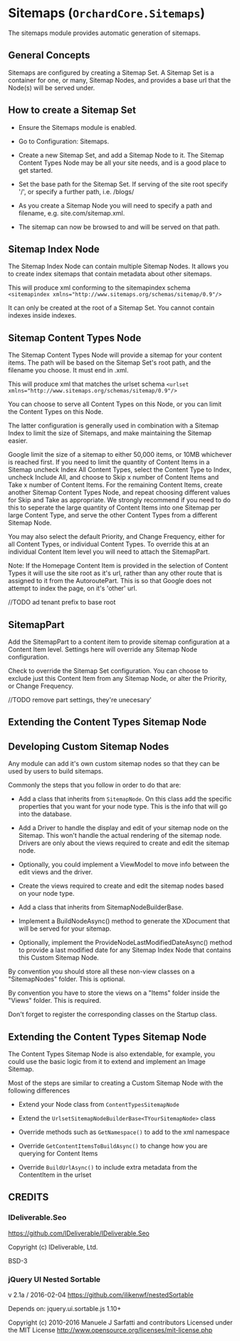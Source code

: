 # Sitemaps (`OrchardCore.Sitemaps`)

The sitemaps module provides automatic generation of sitemaps.

## General Concepts

Sitemaps are configured by creating a Sitemap Set.
A Sitemap Set is a container for one, or many, Sitemap Nodes, and provides a base url that the Node(s) will be served under.

## How to create a Sitemap Set

* Ensure the Sitemaps module is enabled.

* Go to Configuration: Sitemaps.

* Create a new Sitemap Set, and add a Sitemap Node to it. The Sitemap Content Types Node may be all your site needs, and is a good place to get started.

* Set the base path for the Sitemap Set. If serving of the site root specify '/', or specify a further path, i.e. /blogs/

* As you create a Sitemap Node you will need to specify a path and filename, e.g. site.com/sitemap.xml.

* The sitemap can now be browsed to and will be served on that path.

## Sitemap Index Node

The Sitemap Index Node can contain multiple Sitemap Nodes. It allows you to create index sitemaps that contain metadata about other sitemaps.

This will produce xml conforming to the sitemapindex schema `<sitemapindex xmlns="http://www.sitemaps.org/schemas/sitemap/0.9"/>`

It can only be created at the root of a Sitemap Set. You cannot contain indexes inside indexes.

## Sitemap Content Types Node

The Sitemap Content Types Node will provide a sitemap for your content items. The path will be based on the Sitemap Set's root path,
and the filename you choose. It must end in .xml.

This will produce xml that matches the urlset schema `<urlset xmlns="http://www.sitemaps.org/schemas/sitemap/0.9"/>`

You can choose to serve all Content Types on this Node, or you can limit the Content Types on this Node. 

The latter configuration is generally used in combination with a Sitemap Index to limit the size of Sitemaps,
and make maintaining the Sitemap easier. 

Google limit the size of a sitemap to either 50,000 items, or 10MB whichever is reached first. 
If you need to limit the quantity of Content Items in a Sitemap uncheck Index All Content Types, select the Content Type to Index, 
uncheck Include All, and choose to Skip x number of Content Items and Take x number of Content Items. For the remaining Content Items,
create another Sitemap Content Types Node, and repeat choosing different values for Skip and Take as appropriate.
We strongly recommend if you need to do this to seperate the large quantity of Content Items into one Sitemap per large Content Type,
and serve the other Content Types from a different Sitemap Node.

You may also select the default Priority, and Change Frequency, either for all Content Types, or individual Content Types. 
To override this at an individual Content Item level you will need to attach the SitemapPart.

Note: If the Homepage Content Item is provided in the selection of Content Types it will use the site root as it's url,
rather than any other route that is assigned to it from the AutoroutePart. This is so that Google does not attempt to index the page,
on it's 'other' url.

//TODO ad tenant prefix to base root

## SitemapPart

Add the SitemapPart to a content item to provide sitemap configuration at a Content Item level.
Settings here will override any Sitemap Node configuration.

Check to override the Sitemap Set configuration.
You can choose to exclude just this Content Item from any Sitemap Node, or alter the Priority, or Change Frequency.

//TODO remove part settings, they're unecesary'


## Extending the Content Types Sitemap Node

## Developing Custom Sitemap Nodes

Any module can add it's own custom sitemap nodes so that they can be used by users to build sitemaps.

Commonly the steps that you follow in order to do that are:

* Add a class that inherits from `SitemapNode`. On this class add the specific properties that you want for your node type. This is the info that will go into the database.

* Add a Driver to handle the display and edit of your sitemap node on the Sitemap. This won't handle the actual rendering of the sitemap node. Drivers are only about the views required to create and edit the sitemap node.

* Optionally, you could implement a ViewModel to move info between the edit views and the driver.

* Create the views required to create and edit the sitemap nodes based on your node type.

* Add a class that inherits from SitemapNodeBuilderBase<TCustomSitemapNode>. 

* Implement a BuildNodeAsync() method to generate the XDocument that will be served for your sitemap.

* Optionally, implement the ProvideNodeLastModifiedDateAsync() method to provide a last modified date for any Sitemap Index Node that contains this Custom Sitemap Node.


By convention you should store all these non-view classes on a "SitemapNodes" folder. This is optional.

By convention you have to store the views on a "Items" folder inside the "Views" folder. This is required.

Don't forget to register the corresponding classes on the Startup class.

## Extending the Content Types Sitemap Node

The Content Types Sitemap Node is also extendable, for example, you could use the basic logic from it to extend and implement an Image Sitemap.

Most of the steps are similar to creating a Custom Sitemap Node with the following differences

* Extend your Node class from `ContentTypesSitemapNode`

* Extend the `UrlsetSitemapNodeBuilderBase<TYourSitemapNode>` class

* Override methods such as `GetNamespace()` to add to the xml namespace

* Override `GetContentItemsToBuildAsync()` to change how you are querying for Content Items

* Override `BuildUrlAsync()` to include extra metadata from the ContentItem in the urlset


## CREDITS

### IDeliverable.Seo

<https://github.com/IDeliverable/IDeliverable.Seo>  

Copyright (c) IDeliverable, Ltd. 

BSD-3

### jQuery UI Nested Sortable
 
v 2.1a / 2016-02-04
<https://github.com/ilikenwf/nestedSortable>

Depends on:
jquery.ui.sortable.js 1.10+

Copyright (c) 2010-2016 Manuele J Sarfatti and contributors
Licensed under the MIT License
<http://www.opensource.org/licenses/mit-license.php>
